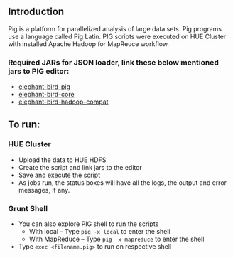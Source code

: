 ## Introduction
Pig is a platform for parallelized analysis of large data sets. Pig programs use a language called Pig Latin.
PIG scripts were executed on HUE Cluster with installed Apache Hadoop for MapReuce workflow.

### Required JARs for JSON loader, link these below mentioned jars to PIG editor:
- [elephant-bird-pig](https://mvnrepository.com/artifact/com.twitter.elephantbird/elephant-bird-pig)
- [elephant-bird-core](https://mvnrepository.com/artifact/com.twitter.elephantbird/elephant-bird-core)
- [elephant-bird-hadoop-compat](https://mvnrepository.com/artifact/com.twitter.elephantbird/elephant-bird-hadoop-compat)

## To run:
### HUE Cluster
- Upload the data to HUE HDFS
- Create the script and link jars to the editor
- Save and execute the script
- As jobs run, the status boxes will have all the logs, the output and error messages, if any.

### Grunt Shell
- You can also explore PIG shell to run the scripts
  - With local – Type `pig -x local` to enter the shell
  - With MapReduce – Type `pig -x mapreduce` to enter the shell
- Type `exec <filename.pig>` to run on respective shell
